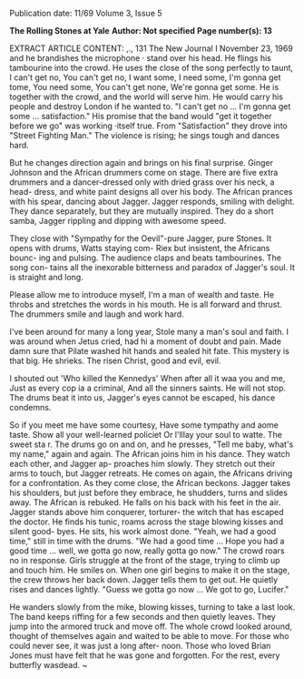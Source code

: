 Publication date: 11/69
Volume 3, Issue 5

**The Rolling Stones at Yale**
**Author: Not specified**
**Page number(s): 13**

EXTRACT ARTICLE CONTENT:
,., 
131 The New Journal I November 23, 1969 
and he brandishes the microphone 
· stand over his head. He flings his 
tambourine into the crowd. He uses the 
close of the song perfectly to taunt, 
I can't get no, 
You can't get no, 
I want some, 
I need some, 
I'm gonna get tome, 
You need some, 
You can't get none, 
We're gonna get some. 
He is together with the crowd, and 
the world will serve him. He would 
carry his people and destroy London if 
he wanted to. "I can't get no ... I'm 
gonna get some ... satisfaction." His 
promise that the band would "get it 
together before we go" was working 
·itself true. From "Satisfaction" they 
drove into "Street Fighting Man." The 
violence is rising; he sings tough and 
dances hard. 

But he changes direction again and 
brings on his final surprise. Ginger 
Johnson and the African drummers 
come on stage. There are five extra 
drummers and a dancer-dressed only 
with dried grass over his neck, a head-
dress, and white paint designs all over 
his body. The African prances with his 
spear, dancing about Jagger. Jagger 
responds, smiling with delight. They 
dance separately, but they are mutually 
inspired. They do a short samba, Jagger 
rippling and dipping with awesome 
speed. 

They close with "Sympathy for the 
Oevil"-pure Jagger, pure Stones. It 
opens with drums, Watts staying com-
Riex but insistent, the Africans bounc-
ing and pulsing. The audience claps 
and beats tambourines. The song con-
tains all the inexorable bitterness and 
paradox of Jagger's soul. It is straight 
and long. 

Please allow me to introduce myself, 
I'm a man of wealth and taste. 
He throbs and stretches the words in 
his mouth. He is all forward and thrust. 
The drummers smile and laugh and 
work hard. 

I've been around for many a long year, 
Stole many a man's soul and faith. 
I was around when Jetus cried, had hi a moment 
of doubt and pain. 
Made damn sure that Pilate washed hit hands and 
sealed hit fate. 
This mystery is that big. He shrieks. The 
risen Christ, good and evil, evil. 

I shouted out 'Who killed the Kennedys' 
When after all it waa you and me, 
Just as every cop ia a criminal, 
And all the sinners saints. 
He will not stop. The drums beat it into 
us, Jagger's eyes cannot be escaped, 
his dance condemns. 

So if you meet me have some courtesy, 
Have some tympathy and aome taste. 
Show all your well-learned policiet 
Or l'lllay your soul to watte. 
The sweet sta r. The drums go on and 
on, and he presses, "Tell me baby, 
what's my name," again and again. The 
African joins him in his dance. They 
watch each other, and Jagger ap-
proaches him slowly. They stretch out 
their arms to touch, but Jagger retreats. 
He comes on again, the Africans driving 
for a confrontation. As they come close, 
the African beckons. Jagger takes his 
shoulders, but just before they embrace, 
he shudders, turns and slides away. The 
African is rebuked. He falls on his 
back with his feet in the air. Jagger 
stands above him conquerer, torturer-
the witch that has escaped the doctor. 
He finds his tunic, roams across the 
stage blowing kisses and silent good-
byes. He sits, his work almost done. 
"Yeah, we had a good time," still in 
time with the drums. "We had a good 
time ... Hope you had a good time ... 
well, we gotta go now, really gotta go 
now." The crowd roars no in response. 
Girls struggle at the front of the stage, 
trying to climb up and touch him. He 
smiles on. When one girl begins to 
make it on the stage, the crew throws 
her back down. Jagger tells them to get 
out. He quietly rises and dances lightly. 
"Guess we gotta go now ... We got 
to go, Lucifer." 

He wanders slowly from the mike, 
blowing kisses, turning to take a last 
look. The band keeps riffing for a few 
seconds and then quietly leaves. They 
jump into the armored truck and move 
off. The whole crowd looked around, 
thought of themselves again and waited 
to be able to move. For those who 
could never see, it was just a long after-
noon. Those who loved Brian Jones 
must have felt that he was gone and 
forgotten. For the rest, every butterfly 
wasdead. ~